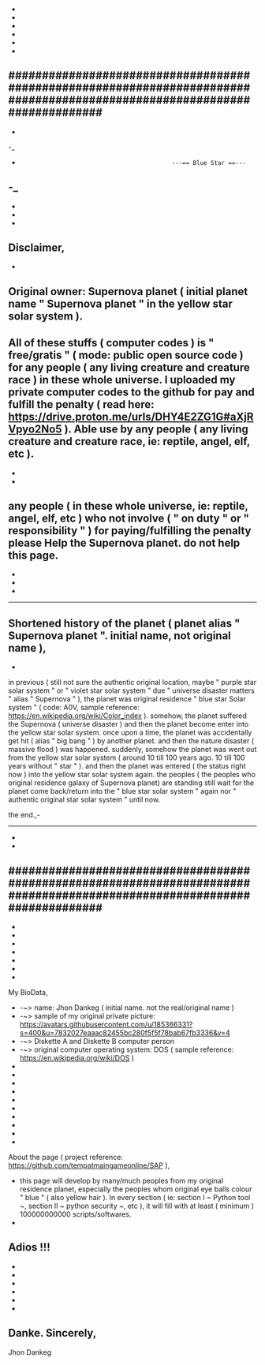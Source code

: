 -
-
-                                                 
-
-
-
##########################################################################################################################
-
-
-_
-                                                ---== Blue Star ==---
-_
-
-
-
-
Disclaimer,
-
-
Original owner: Supernova planet ( initial planet name " Supernova planet " in the yellow star solar system ).
-
All of these stuffs ( computer codes ) is " free/gratis " ( mode: public open source code ) for any people ( any living creature and creature race ) in these whole universe. I uploaded my private computer codes to the github for pay and fulfill the penalty ( read here: https://drive.proton.me/urls/DHY4E2ZG1G#aXjRVpyo2No5 ). Able use by any people ( any living creature and creature race, ie: reptile, angel, elf, etc ).
-
-
-
any people ( in these whole universe, ie: reptile, angel, elf, etc ) who not involve ( " on duty " or " responsibility " ) for paying/fulfilling the penalty please Help the Supernova planet. do not help this page.
-
-
-
-
____
Shortened history of the planet ( planet alias " Supernova planet ". initial name, not original name ),
-
-

in previous ( still not sure the authentic original location, maybe " purple star solar system " or " violet star solar system " due " universe disaster matters " alias " Supernova " ), the planet was original residence " blue star Solar system " ( code: A0V, sample reference: https://en.wikipedia.org/wiki/Color_index ). somehow, the planet suffered the Supernova ( universe disaster ) and then the planet become enter into the yellow star solar system. once upon a time, the planet was accidentally get hit ( alias " big bang " ) by another planet. and then the nature disaster ( massive flood ) was happened. suddenly, somehow the planet was went out from the yellow star solar system ( around 10 till 100 years ago. 10 till 100 years without " star " ). and then the planet was entered ( the status right now ) into the yellow star solar system again. the peoples ( the peoples who original residence galaxy of Supernova planet) are standing still wait for the planet come back/return into the " blue star solar system " again nor " authentic original star solar system " until now.

the end.,-
____
-
-
##########################################################################################################################
-
-
-
-
-
-
-
-
My BioData,
- -~> name: Jhon Dankeg ( initial name. not the real/original name )
- -~> sample of my original private picture: https://avatars.githubusercontent.com/u/185366331?s=400&u=7832027eaaac82455bc280f5f5f78bab67fb3336&v=4
- -~> Diskette A and Diskette B computer person 
- -~> original computer operating system: DOS ( sample reference: https://en.wikipedia.org/wiki/DOS )
-
-
-
-
-
-
-
-
-
-
About the page ( project reference: https://github.com/tempatmaingameonline/SAP ),
- this page will develop by many/much peoples from my original residence planet, especially the peoples whom original eye balls colour " blue " ( also yellow hair ). In every section ( ie: section I ~ Python tool ~, section II ~ python security ~, etc ), it will fill with at least ( minimum ) 100000000000 scripts/softwares.
-
Adios !!!
-
-
-
-
-
-
-
Danke. Sincerely,
-
Jhon Dankeg
